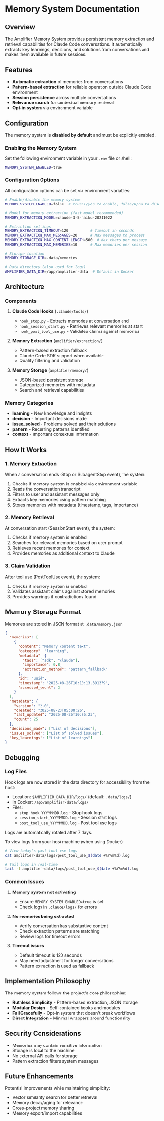 # Memory System Documentation

## Overview

The Amplifier Memory System provides persistent memory extraction and retrieval capabilities for Claude Code conversations. It automatically extracts key learnings, decisions, and solutions from conversations and makes them available in future sessions.

## Features

- **Automatic extraction** of memories from conversations
- **Pattern-based extraction** for reliable operation outside Claude Code environment
- **Session persistence** across multiple conversations
- **Relevance search** for contextual memory retrieval
- **Opt-in system** via environment variable

## Configuration

The memory system is **disabled by default** and must be explicitly enabled.

### Enabling the Memory System

Set the following environment variable in your `.env` file or shell:

```bash
MEMORY_SYSTEM_ENABLED=true
```

### Configuration Options

All configuration options can be set via environment variables:

```bash
# Enable/disable the memory system
MEMORY_SYSTEM_ENABLED=false  # true/1/yes to enable, false/0/no to disable

# Model for memory extraction (fast model recommended)
MEMORY_EXTRACTION_MODEL=claude-3-5-haiku-20241022

# Extraction settings
MEMORY_EXTRACTION_TIMEOUT=120          # Timeout in seconds
MEMORY_EXTRACTION_MAX_MESSAGES=20      # Max messages to process
MEMORY_EXTRACTION_MAX_CONTENT_LENGTH=500  # Max chars per message
MEMORY_EXTRACTION_MAX_MEMORIES=10      # Max memories per session

# Storage location
MEMORY_STORAGE_DIR=.data/memories

# Data directory (also used for logs)
AMPLIFIER_DATA_DIR=/app/amplifier-data  # Default in Docker
```

## Architecture

### Components

1. **Claude Code Hooks** (`.claude/tools/`)
   - `hook_stop.py` - Extracts memories at conversation end
   - `hook_session_start.py` - Retrieves relevant memories at start
   - `hook_post_tool_use.py` - Validates claims against memories

2. **Memory Extraction** (`amplifier/extraction/`)
   - Pattern-based extraction fallback
   - Claude Code SDK support when available
   - Quality filtering and validation

3. **Memory Storage** (`amplifier/memory/`)
   - JSON-based persistent storage
   - Categorized memories with metadata
   - Search and retrieval capabilities

### Memory Categories

- **learning** - New knowledge and insights
- **decision** - Important decisions made
- **issue_solved** - Problems solved and their solutions
- **pattern** - Recurring patterns identified
- **context** - Important contextual information

## How It Works

### 1. Memory Extraction

When a conversation ends (Stop or SubagentStop event), the system:
1. Checks if memory system is enabled via environment variable
2. Reads the conversation transcript
3. Filters to user and assistant messages only
4. Extracts key memories using pattern matching
5. Stores memories with metadata (timestamp, tags, importance)

### 2. Memory Retrieval

At conversation start (SessionStart event), the system:
1. Checks if memory system is enabled
2. Searches for relevant memories based on user prompt
3. Retrieves recent memories for context
4. Provides memories as additional context to Claude

### 3. Claim Validation

After tool use (PostToolUse event), the system:
1. Checks if memory system is enabled
2. Validates assistant claims against stored memories
3. Provides warnings if contradictions found

## Memory Storage Format

Memories are stored in JSON format at `.data/memory.json`:

```json
{
  "memories": [
    {
      "content": "Memory content text",
      "category": "learning",
      "metadata": {
        "tags": ["sdk", "claude"],
        "importance": 0.8,
        "extraction_method": "pattern_fallback"
      },
      "id": "uuid",
      "timestamp": "2025-08-26T10:10:13.391379",
      "accessed_count": 2
    }
  ],
  "metadata": {
    "version": "2.0",
    "created": "2025-08-23T05:00:26",
    "last_updated": "2025-08-26T10:26:23",
    "count": 25
  },
  "decisions_made": ["List of decisions"],
  "issues_solved": ["List of solved issues"],
  "key_learnings": ["List of learnings"]
}
```

## Debugging

### Log Files

Hook logs are now stored in the data directory for accessibility from the host:
- Location: `$AMPLIFIER_DATA_DIR/logs/` (default: `.data/logs/`)
- In Docker: `/app/amplifier-data/logs/`
- Files:
  - `stop_hook_YYYYMMDD.log` - Stop hook logs
  - `session_start_YYYYMMDD.log` - Session start logs
  - `post_tool_use_YYYYMMDD.log` - Post tool use logs

Logs are automatically rotated after 7 days.

To view logs from your host machine (when using Docker):
```bash
# View today's post tool use logs
cat amplifier-data/logs/post_tool_use_$(date +%Y%m%d).log

# Tail logs in real-time
tail -f amplifier-data/logs/post_tool_use_$(date +%Y%m%d).log
```

### Common Issues

1. **Memory system not activating**
   - Ensure `MEMORY_SYSTEM_ENABLED=true` is set
   - Check logs in `.claude/logs/` for errors

2. **No memories being extracted**
   - Verify conversation has substantive content
   - Check extraction patterns are matching
   - Review logs for timeout errors

3. **Timeout issues**
   - Default timeout is 120 seconds
   - May need adjustment for longer conversations
   - Pattern extraction is used as fallback

## Implementation Philosophy

The memory system follows the project's core philosophies:

- **Ruthless Simplicity** - Pattern-based extraction, JSON storage
- **Modular Design** - Self-contained hooks and modules
- **Fail Gracefully** - Opt-in system that doesn't break workflows
- **Direct Integration** - Minimal wrappers around functionality

## Security Considerations

- Memories may contain sensitive information
- Storage is local to the machine
- No external API calls for storage
- Pattern extraction filters system messages

## Future Enhancements

Potential improvements while maintaining simplicity:

- Vector similarity search for better retrieval
- Memory decay/aging for relevance
- Cross-project memory sharing
- Memory export/import capabilities